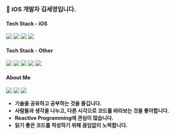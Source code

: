### 👋 iOS 개발자 김세영입니다.

#### Tech Stack - iOS
<img src="https://img.shields.io/badge/iOS-000000?style=flat-square&logo=Apple&logoColor=white"/></a>
<img src="https://img.shields.io/badge/Swift-F05138?style=flat-square&logo=Swift&logoColor=white"/></a>
<img src="https://img.shields.io/badge/Xcode-147EFB?style=flat-square&logo=Xcode&logoColor=white"/></a>
<img src="https://img.shields.io/badge/RxSwift-B7178C?style=flat-square&logo=ReactiveX&logoColor=white"/></a>

#### Tech Stack - Other
<img src="https://img.shields.io/badge/Javascript-F7DF1E?style=flat-square&logo=Javascript&logoColor=black"/></a>
<img src="https://img.shields.io/badge/Python-3776AB?style=flat-square&logo=Python&logoColor=white"/></a>
<img src="https://img.shields.io/badge/C-A8B9CC?style=flat-square&logo=C&logoColor=black"/></a>
<img src="https://img.shields.io/badge/C%2B%2B-00599C?style=flat-square&logo=C%2B%2B&logoColor=white"/></a>
<img src="https://img.shields.io/badge/Firebase-FFCA28?style=flat-square&logo=Firebase&logoColor=orange"/></a>

#### About Me
<a href="https://yy0867.notion.site/iOS-3412c4e2f5b242f49555c5426078f00e"><img src="https://img.shields.io/badge/resume-000000?style=flat-square&logo=Notion&logoColor=white"/></a>
<a href="https://velog.io/@yy0867"><img src="https://img.shields.io/badge/blog-20C997?style=flat-square&logo=Velog&logoColor=white"/></a>
<a href="mailto:yy0867@gmail.com"><img src="https://img.shields.io/badge/gmail-EA4335?style=flat-square&logo=Gmail&logoColor=white"/></a>

- **기술을 공유하고 공부하는 것을 즐깁니다.**
- **사람들과 생각을 나누고, 다른 시각으로 코드를 바라보는 것을 좋아합니다.**
- **Reactive Programming에 관심이 많습니다.**
- **읽기 좋은 코드를 작성하기 위해 끊임없이 노력합니다.**
